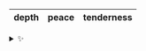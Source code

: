 | depth | peace | tenderness |
| :---: | :---: | :--------: |

<details>
  <summary>✨</summary>
  These words are chosen at random each day. New words will appear here tomorrow morning.
</details>